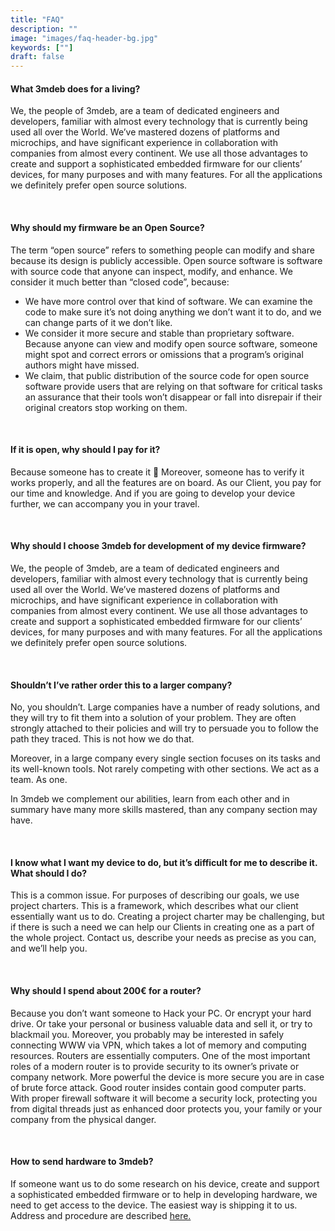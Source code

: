 ```yaml
---
title: "FAQ"
description: ""
image: "images/faq-header-bg.jpg"
keywords: [""]
draft: false
---
```


#### What 3mdeb **does for a living?**

We, the people of 3mdeb, are a team of dedicated engineers and developers, familiar with almost every technology that is currently being used all over the World. We’ve mastered dozens of platforms and microchips, and have significant experience in collaboration with companies from almost every continent. We use all those advantages to create and support a sophisticated embedded firmware for our clients’ devices, for many purposes and with many features. For all the applications we definitely prefer open source solutions.

<br>

#### Why should my firmware **be an Open Source?**

The term “open source” refers to something people can modify and share because its design is publicly accessible. Open source software is software with source code that anyone can inspect, modify, and enhance. We consider it much better than “closed code”, because:

*   We have more control over that kind of software. We can examine the code to make sure it’s not doing anything we don’t want it to do, and we can change parts of it we don’t like.
*   We consider it more secure and stable than proprietary software. Because anyone can view and modify open source software, someone might spot and correct errors or omissions that a program’s original authors might have missed.
*   We claim, that public distribution of the source code for open source software provide users that are relying on that software for critical tasks an assurance that their tools won’t disappear or fall into disrepair if their original creators stop working on them.

<br>

#### If it is open, why **should I pay for it?**

Because someone has to create it 🙂 Moreover, someone has to verify it works properly, and all the features are on board. As our Client, you pay for our time and knowledge. And if you are going to develop your device further, we can accompany you in your travel.

<br>

#### Why should I choose 3mdeb **for development of my device firmware?**

We, the people of 3mdeb, are a team of dedicated engineers and developers, familiar with almost every technology that is currently being used all over the World. We’ve mastered dozens of platforms and microchips, and have significant experience in collaboration with companies from almost every continent. We use all those advantages to create and support a sophisticated embedded firmware for our clients’ devices, for many purposes and with many features. For all the applications we definitely prefer open source solutions.

<br>

#### Shouldn’t I’ve rather order **this to a larger company?**

No, you shouldn’t. Large companies have a number of ready solutions, and they will try to fit them into a solution of your problem. They are often strongly attached to their policies and will try to persuade you to follow the path they traced. This is not how we do that.

Moreover, in a large company every single section focuses on its tasks and its well-known tools. Not rarely competing with other sections. We act as a team. As one.

In 3mdeb we complement our abilities, learn from each other and in summary have many more skills mastered, than any company section may have.

<br>

#### I know what I want my device to do, **but it’s difficult for me to describe it. What should I do?**

This is a common issue. For purposes of describing our goals, we use project charters. This is a framework, which describes what our client essentially want us to do. Creating a project charter may be challenging, but if there is such a need we can help our Clients in creating one as a part of the whole project. Contact us, describe your needs as precise as you can, and we’ll help you.

<br>

#### Why should I spend **about 200€ for a router?**

Because you don’t want someone to Hack your PC. Or encrypt your hard drive. Or take your personal or business valuable data and sell it, or try to blackmail you. Moreover, you probably may be interested in safely connecting WWW via VPN, which takes a lot of memory and computing resources. Routers are essentially computers. One of the most important roles of a modern router is to provide security to its owner’s private or company network. More powerful the device is more secure you are in case of brute force attack. Good router insides contain good computer parts. With proper firewall software it will become a security lock, protecting you from digital threads just as enhanced door protects you, your family or your company from the physical danger.

<br>

#### How to send **hardware to 3mdeb?**

If someone want us to do some research on his device, create and support a sophisticated embedded firmware or to help in developing hardware, we need to get access to the device. The easiest way is shipping it to us. Address and procedure are described [here.](https://docs.google.com/document/d/1VQB5UKJsuicKRhdMDMCfV6LITj-HQob51GsIMd7I7xA/edit)